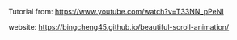 Tutorial from: https://www.youtube.com/watch?v=T33NN_pPeNI

website: https://bingcheng45.github.io/beautiful-scroll-animation/
